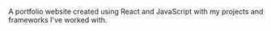 A portfolio website created using React and JavaScript with my projects and frameworks I've worked with.